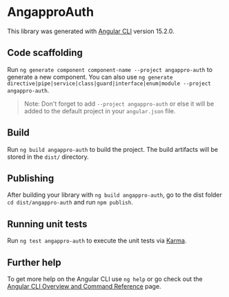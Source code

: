 # AngapproAuth

This library was generated with [Angular CLI](https://github.com/angular/angular-cli) version 15.2.0.

## Code scaffolding

Run `ng generate component component-name --project angappro-auth` to generate a new component. You can also use `ng generate directive|pipe|service|class|guard|interface|enum|module --project angappro-auth`.
> Note: Don't forget to add `--project angappro-auth` or else it will be added to the default project in your `angular.json` file. 

## Build

Run `ng build angappro-auth` to build the project. The build artifacts will be stored in the `dist/` directory.

## Publishing

After building your library with `ng build angappro-auth`, go to the dist folder `cd dist/angappro-auth` and run `npm publish`.

## Running unit tests

Run `ng test angappro-auth` to execute the unit tests via [Karma](https://karma-runner.github.io).

## Further help

To get more help on the Angular CLI use `ng help` or go check out the [Angular CLI Overview and Command Reference](https://angular.io/cli) page.
